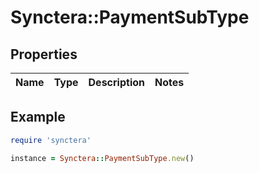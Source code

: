 # Synctera::PaymentSubType

## Properties

| Name | Type | Description | Notes |
| ---- | ---- | ----------- | ----- |

## Example

```ruby
require 'synctera'

instance = Synctera::PaymentSubType.new()
```

